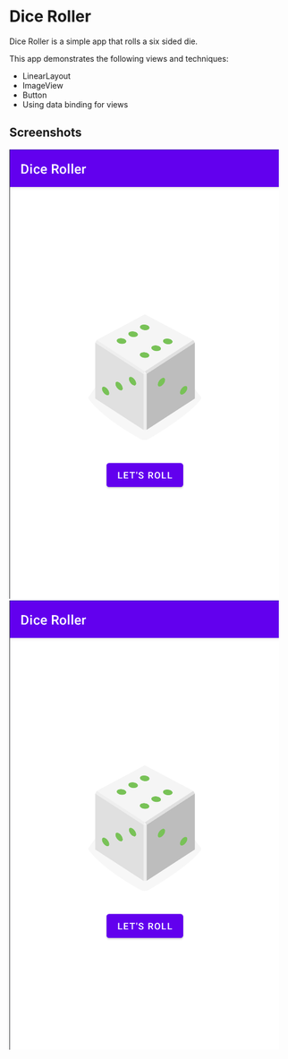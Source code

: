# Dice Roller
Dice Roller is a simple app that rolls a six sided die.

This app demonstrates the following views and techniques:
- LinearLayout
- ImageView
- Button
- Using data binding for views
 
 ## Screenshots
 
 ![Screenshot1](screenshots/Dice_Roller_ScreenShots_1.png)
 ![Screenshot2](screenshots/Dice_Roller_ScreenShots_1.png)
